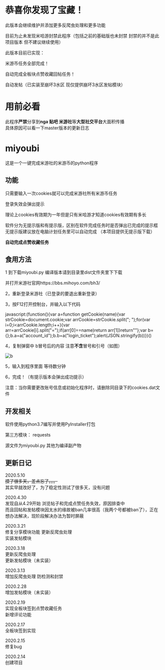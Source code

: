 # 恭喜你发现了宝藏！
此版本会继续维护并添加更多反爬虫处理和更多功能  

目前为止未发现米哈游封禁此程序（包括之前的基础版也未封禁 封禁的并不是此项目版本 但不建议继续使用）


此版本目前已实现：

米游币任务全部完成！

自动完成全板块点赞收藏回帖任务！

自动发帖（已实装至崩坏3水区 现仅提供崩坏3水区发帖模块） 

# 用前必看

此程序**严禁**分享到**nga 贴吧 米游社**等**大型社交平台**大面积传播  
具体原因可以看一下master版本的更新日志


# miyoubi
这是一个一键完成米游社的米游币的python程序

## 功能

只需要输入一次cookies就可以完成米游社所有米游币任务

登录失效会弹出提示  

理论上cookies有效期为一年但是只有米哈游才知道cookies有效期有多长  

软件分为无提示版和有提示版，区别在软件完成任务时是否弹出已完成的提示框  
无提示版建议放在电脑计划任务里可以自动完成
（本项目提供无提示版下载）

**自动完成点赞收藏任务**

## 食用方法

1 到下载miyoubi.py 编译版本请到目录里dist文件夹里下下载

并打开米游社官网https://bbs.mihoyo.com/bh3/

2，重新登录米游社（已登录的要退出重新登录）  

3，按F12打开控制台，并输入以下代码  

javascript:(function(){var a=function getCookie(name){var strCookie=document.cookie;var arrCookie=strCookie.split("; ");for(var i=0;i<arrCookie.length;i++){var arr=arrCookie[i].split("=");if(arr[0]==name)return arr[1]}return""};var b={};b.a=a("account_id");b.b=a("login_ticket");alert(JSON.stringify(b))})()  

4，复制弹窗中 b冒号后的内容 注意**不含**冒号和引号（如图）  

![b](https://github.com/lhllhx/miyoubi/blob/master/b.png)

5，输入到程序里面 等待数分钟

6，完成！（有提示版本会弹出成功提示）  

注意：当你需要更改账号信息或初始化程序时，请删除同目录下的cookies.dat文件

## 开发相关

软件使用python3.7编写并使用PyInstaller打包

第三方模块：  requests  

源文件为miyoubi.py 其他为编译副产物

## 更新日记
2020.5.10  
~~摸了很多天，差点忘了。。。~~  
其实早就改好了，为了稳定性测试了很多天，没有问题

2020.4.30  
发现自从4.29开始 浏览帖子和完成点赞任务失效，原因排查中  
而且回帖和发帖模块因太水的缘故被ban几率很高（我两个号都被ban了），正在想办法解决，现阶段解决办法为暂时屏蔽 

2020.3.21  
修复分享模块功能 更新反爬虫处理  
实装发帖模块

2020.3.18  
更新反爬虫处理  
更新发帖模块（未实装）

2020.3.13  
增加反爬虫处理 防检测和封禁

2020.2.28  
增加发帖模块（未实装）

2020.2.19  
实现全板块签到点赞收藏任务  
新增评论功能

2020.2.17  
全板块签到实现

2020.2.15  
修复bug  

2020.2.14  
创建项目

